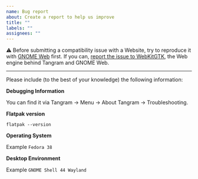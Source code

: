 ```yaml
---
name: Bug report
about: Create a report to help us improve
title: ""
labels: ""
assignees: ""
---
```


⚠️ Before submitting a compatibility issue with a Website, try to reproduce it with [GNOME Web](https://flathub.org/apps/details/org.gnome.Epiphany) first. If you can, [report the issue to WebKitGTK](https://bugs.webkit.org/enter_bug.cgi?product=WebKit&component=WebKitGTK&version=Other&op_sys=Linux), the Web engine behind Tangram and GNOME Web.

---

Please include (to the best of your knowledge) the following information:

**Debugging Information**

You can find it via Tangram -> Menu -> About Tangram -> Troubleshooting.

**Flatpak version**

`flatpak --version`

**Operating System**

Example `Fedora 38`

**Desktop Environment**

Example `GNOME Shell 44 Wayland`
